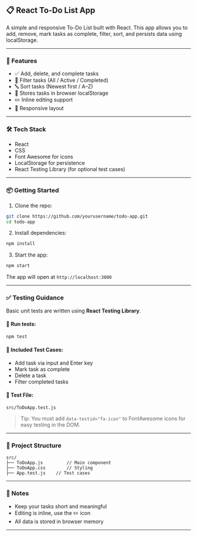 ## 📋 React To-Do List App

A simple and responsive To-Do List built with React.
This app allows you to add, remove, mark tasks as complete, filter, sort, and persists data using localStorage.

---

### 🚀 Features

* ✅ Add, delete, and complete tasks
* 🔎 Filter tasks (All / Active / Completed)
* 🔤 Sort tasks (Newest first / A–Z)
* 💾 Stores tasks in browser localStorage
* ✏️ Inline editing support
* 📱 Responsive layout

---

### 🛠️ Tech Stack

* React
* CSS
* Font Awesome for icons
* LocalStorage for persistence
* React Testing Library (for optional test cases)

---

### 📦 Getting Started

1. Clone the repo:

```bash
git clone https://github.com/yourusername/todo-app.git
cd todo-app
```

2. Install dependencies:

```bash
npm install
```

3. Start the app:

```bash
npm start
```

The app will open at `http://localhost:3000`

---

### ✅ Testing Guidance

Basic unit tests are written using **React Testing Library**.

#### 🔧 Run tests:

```bash
npm test
```

#### 🧪 Included Test Cases:

* Add task via input and Enter key
* Mark task as complete
* Delete a task
* Filter completed tasks

#### 📄 Test File:

```
src/ToDoApp.test.js
```

> Tip: You must add `data-testid="fa-icon"` to FontAwesome icons for easy testing in the DOM.

---

### 📁 Project Structure

```
src/
├── ToDoApp.js         // Main component
├── ToDoApp.css        // Styling
├── App.test.js    // Test cases
```

---

### 📌 Notes

* Keep your tasks short and meaningful
* Editing is inline, use the ✏️ icon
* All data is stored in browser memory

---
